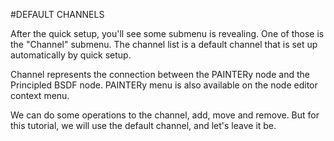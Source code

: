 #DEFAULT CHANNELS

After the quick setup, you'll see some submenu is revealing. One of those is the "Channel" submenu. The channel list is a default channel that is set up automatically by quick setup.

Channel represents the connection between the PAINTERy node and the Principled BSDF node. PAINTERy menu is also available on the node editor context menu.

We can do some operations to the channel, add, move and remove. But for this tutorial, we will use the default channel, and let's leave it be.